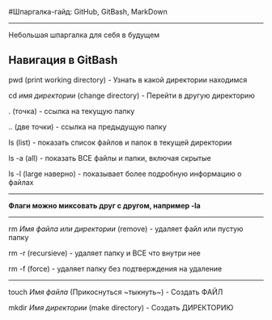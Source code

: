 #Шпаргалка-гайд: GitHub, GitBash, MarkDown

____

Небольшая шпаргалка для себя в будущем

## Навигация в GitBash

pwd (print working directory) - Узнать в какой директории находимся

cd *имя директории* (change directory) - Перейти в другую директорию

. (точка) - ссылка на текущую папку

.. (две точки) - ссылка на предыдущую папку

ls (list) - показать список файлов и папок в текущей директории

ls -a (all) - показать ВСЕ файлы и папки, включая скрытые

ls -l (large наверно) - показывает более подробную информацию о файлах

____

**Флаги можно миксовать друг с другом, например -la**

____

rm *Имя файла или директории* (remove) - удаляет файл или пустую папку

rm -r (recursieve) - удаляет папку и ВСЕ что внутри нее

rm -f (force) - удаляет папку без подтверждения на удаление

____

touch *Имя файла* (Прикоснуться ~тыкнуть~) - Создать ФАЙЛ

mkdir *Имя директории* (make directory) - Создать ДИРЕКТОРИЮ


